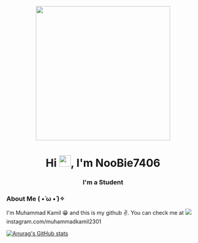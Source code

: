 <p align="center">
<img width="350px"  src="https://c.tenor.com/jVTOMVDbw0sAAAAC/cirno-fumo.gif"/>
</p>

<h1 align="center">Hi <img src="https://raw.githubusercontent.com/MartinHeinz/MartinHeinz/master/wave.gif" height="30px">, I'm NooBie7406</h1>
<h3 align="center">I'm a Student</h3>

### <b>About Me ( •̀ ω •́ )✧</b>

I'm Muhammad Kamil 😁 and this is my github ✌. You can check me at <img src="https://www.google.com/imgres?imgurl=https%3A%2F%2Fupload.wikimedia.org%2Fwikipedia%2Fcommons%2Fthumb%2Fa%2Fa5%2FInstagram_icon.png%2F2048px-Instagram_icon.png&imgrefurl=https%3A%2F%2Fid.m.wikipedia.org%2Fwiki%2FBerkas%3AInstagram_icon.png&tbnid=52bA6HzKvB_mWM&vet=12ahUKEwj-6Pjjx6r5AhUxiNgFHdWVDc0QMygAegUIARC3AQ..i&docid=wgOZaG6wBd8xBM&w=2048&h=2048&q=instagram%20icon&ved=2ahUKEwj-6Pjjx6r5AhUxiNgFHdWVDc0QMygAegUIARC3AQ"/> instagram.com/muhammadkamil2301

[![Anurag's GitHub stats](https://github-readme-stats.vercel.app/api?username=muhammadKamil06&theme=radical&show_icons=true)](https://github.com/anuraghazra/github-readme-stats)

